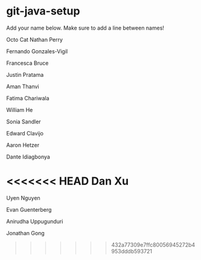 # git-java-setup

Add your name below. Make sure to add a line between names!

Octo Cat
Nathan Perry

Fernando Gonzales-Vigil

Francesca Bruce

Justin Pratama

Aman Thanvi


Fatima Chariwala

William He

Sonia Sandler

Edward Clavijo

Aaron Hetzer

Dante Idiagbonya

<<<<<<< HEAD
Dan Xu
=======
Uyen Nguyen

Evan Guenterberg

Anirudha Uppugunduri

Jonathan Gong


>>>>>>> 432a77309e7ffc80056945272b4953dddb593721
